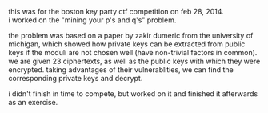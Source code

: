 this was for the boston key party ctf competition on feb 28, 2014.  
i worked on the "mining your p's and q's" problem.

the problem was based on a paper by zakir dumeric from the university of michigan, which showed how private keys can be extracted from public keys if the moduli are not chosen well (have non-trivial factors in common).  we are given 23 ciphertexts, as well as the public keys with which they were encrypted.  taking advantages of their vulnerablities, we can find the corresponding private keys and decrypt.

i didn't finish in time to compete, but worked on it and finished it afterwards as an exercise.